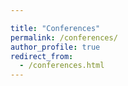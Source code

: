 ```yaml
---

title: "Conferences"
permalink: /conferences/
author_profile: true
redirect_from: 
  - /conferences.html
---
```

